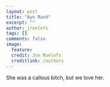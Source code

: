 ```yaml
---
layout: post
title: "Ayn Rand"
excerpt: ""
author: jroelofs
tags: []
comments: false
image:
  feature:
  credit: Jon Roelofs
  creditlink: /authors
---
```


She was a callous bitch, but we love her.
